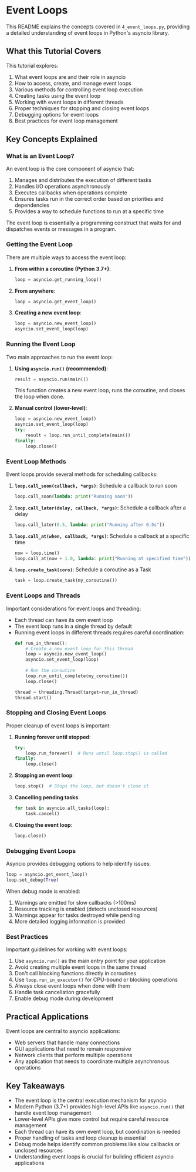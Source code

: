 # Event Loops

This README explains the concepts covered in `4_event_loops.py`, providing a detailed understanding of event loops in Python's asyncio library.

## What this Tutorial Covers

This tutorial explores:
1. What event loops are and their role in asyncio
2. How to access, create, and manage event loops
3. Various methods for controlling event loop execution
4. Creating tasks using the event loop
5. Working with event loops in different threads
6. Proper techniques for stopping and closing event loops
7. Debugging options for event loops
8. Best practices for event loop management

## Key Concepts Explained

### What is an Event Loop?

An event loop is the core component of asyncio that:
1. Manages and distributes the execution of different tasks
2. Handles I/O operations asynchronously
3. Executes callbacks when operations complete
4. Ensures tasks run in the correct order based on priorities and dependencies
5. Provides a way to schedule functions to run at a specific time

The event loop is essentially a programming construct that waits for and dispatches events or messages in a program.

### Getting the Event Loop

There are multiple ways to access the event loop:

1. **From within a coroutine (Python 3.7+)**:
   ```python
   loop = asyncio.get_running_loop()
   ```

2. **From anywhere**:
   ```python
   loop = asyncio.get_event_loop()
   ```

3. **Creating a new event loop**:
   ```python
   loop = asyncio.new_event_loop()
   asyncio.set_event_loop(loop)
   ```

### Running the Event Loop

Two main approaches to run the event loop:

1. **Using `asyncio.run()` (recommended)**:
   ```python
   result = asyncio.run(main())
   ```
   This function creates a new event loop, runs the coroutine, and closes the loop when done.

2. **Manual control (lower-level)**:
   ```python
   loop = asyncio.new_event_loop()
   asyncio.set_event_loop(loop)
   try:
       result = loop.run_until_complete(main())
   finally:
       loop.close()
   ```

### Event Loop Methods

Event loops provide several methods for scheduling callbacks:

1. **`loop.call_soon(callback, *args)`**: Schedule a callback to run soon
   ```python
   loop.call_soon(lambda: print("Running soon"))
   ```

2. **`loop.call_later(delay, callback, *args)`**: Schedule a callback after a delay
   ```python
   loop.call_later(0.5, lambda: print("Running after 0.5s"))
   ```

3. **`loop.call_at(when, callback, *args)`**: Schedule a callback at a specific time
   ```python
   now = loop.time()
   loop.call_at(now + 1.0, lambda: print("Running at specified time"))
   ```

4. **`loop.create_task(coro)`**: Schedule a coroutine as a Task
   ```python
   task = loop.create_task(my_coroutine())
   ```

### Event Loops and Threads

Important considerations for event loops and threading:

- Each thread can have its own event loop
- The event loop runs in a single thread by default
- Running event loops in different threads requires careful coordination:
  ```python
  def run_in_thread():
      # Create a new event loop for this thread
      loop = asyncio.new_event_loop()
      asyncio.set_event_loop(loop)
      
      # Run the coroutine
      loop.run_until_complete(my_coroutine())
      loop.close()
  
  thread = threading.Thread(target=run_in_thread)
  thread.start()
  ```

### Stopping and Closing Event Loops

Proper cleanup of event loops is important:

1. **Running forever until stopped**:
   ```python
   try:
       loop.run_forever()  # Runs until loop.stop() is called
   finally:
       loop.close()
   ```

2. **Stopping an event loop**:
   ```python
   loop.stop()  # Stops the loop, but doesn't close it
   ```

3. **Cancelling pending tasks**:
   ```python
   for task in asyncio.all_tasks(loop):
       task.cancel()
   ```

4. **Closing the event loop**:
   ```python
   loop.close()
   ```

### Debugging Event Loops

Asyncio provides debugging options to help identify issues:

```python
loop = asyncio.get_event_loop()
loop.set_debug(True)
```

When debug mode is enabled:
1. Warnings are emitted for slow callbacks (>100ms)
2. Resource tracking is enabled (detects unclosed resources)
3. Warnings appear for tasks destroyed while pending
4. More detailed logging information is provided

### Best Practices

Important guidelines for working with event loops:

1. Use `asyncio.run()` as the main entry point for your application
2. Avoid creating multiple event loops in the same thread
3. Don't call blocking functions directly in coroutines
4. Use `loop.run_in_executor()` for CPU-bound or blocking operations
5. Always close event loops when done with them
6. Handle task cancellation gracefully
7. Enable debug mode during development

## Practical Applications

Event loops are central to asyncio applications:

- Web servers that handle many connections
- GUI applications that need to remain responsive
- Network clients that perform multiple operations
- Any application that needs to coordinate multiple asynchronous operations

## Key Takeaways

- The event loop is the central execution mechanism for asyncio
- Modern Python (3.7+) provides high-level APIs like `asyncio.run()` that handle event loop management
- Lower-level APIs give more control but require careful resource management
- Each thread can have its own event loop, but coordination is needed
- Proper handling of tasks and loop cleanup is essential
- Debug mode helps identify common problems like slow callbacks or unclosed resources
- Understanding event loops is crucial for building efficient asyncio applications 